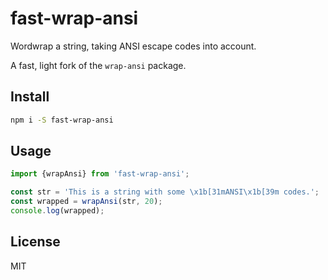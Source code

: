 # fast-wrap-ansi

Wordwrap a string, taking ANSI escape codes into account.

A fast, light fork of the `wrap-ansi` package.


## Install

```bash
npm i -S fast-wrap-ansi
```

## Usage

```ts
import {wrapAnsi} from 'fast-wrap-ansi';

const str = 'This is a string with some \x1b[31mANSI\x1b[39m codes.';
const wrapped = wrapAnsi(str, 20);
console.log(wrapped);
```

## License

MIT
